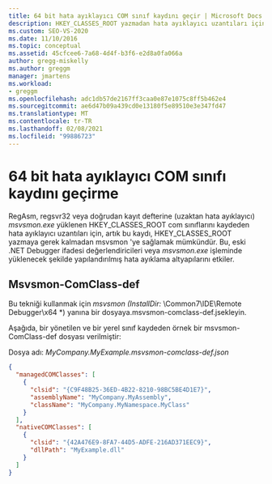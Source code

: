 ```yaml
---
title: 64 bit hata ayıklayıcı COM sınıf kaydını geçir | Microsoft Docs
description: HKEY_CLASSES_ROOT yazmadan hata ayıklayıcı uzantıları için COM sınıflarını msvsmon 'e kaydetmeyi öğrenin.
ms.custom: SEO-VS-2020
ms.date: 11/10/2016
ms.topic: conceptual
ms.assetid: 45cfcee6-7a68-4d4f-b3f6-e2d8a0fa066a
author: gregg-miskelly
ms.author: greggm
manager: jmartens
ms.workload:
- greggm
ms.openlocfilehash: adc1db57de2167ff3caa0e87e1075c8ff5b462e4
ms.sourcegitcommit: ae6d47b09a439cd0e13180f5e89510e3e347fd47
ms.translationtype: MT
ms.contentlocale: tr-TR
ms.lasthandoff: 02/08/2021
ms.locfileid: "99886723"
---
```

# <a name="migrate-64-bit-debugger-com-class-registration"></a>64 bit hata ayıklayıcı COM sınıfı kaydını geçirme

RegAsm, regsvr32 veya doğrudan kayıt defterine (uzaktan hata ayıklayıcı) *msvsmon.exe* yüklenen HKEY_CLASSES_ROOT com sınıflarını kaydeden hata ayıklayıcı uzantıları için, artık bu kaydı, HKEY_CLASSES_ROOT yazmaya gerek kalmadan msvsmon 'ye sağlamak mümkündür. Bu, eski .NET Debugger ifadesi değerlendiricileri veya *msvsmon.exe* işleminde yüklenecek şekilde yapılandırılmış hata ayıklama altyapılarını etkiler.

## <a name="msvsmon-comclass-def"></a>Msvsmon-ComClass-def

Bu tekniği kullanmak için *msvsmon (InstallDir:* \Common7\IDE\Remote Debugger\x64 *) yanına bir dosyaya.msvsmon-comclass-def.jsekleyin.

Aşağıda, bir yönetilen ve bir yerel sınıf kaydeden örnek bir msvsmon-ComClass-def dosyası verilmiştir:

Dosya adı: *MyCompany.MyExample.msvsmon-comclass-def.json*

```json
{
  "managedCOMClasses": [
    {
      "clsid": "{C9F48B25-36ED-4B22-8210-98BC5BE4D1E7}",
      "assemblyName": "MyCompany.MyAssembly",
      "className": "MyCompany.MyNamespace.MyClass"
    }
  ],
  "nativeCOMClasses": [
    {
      "clsid": "{42A476E9-8FA7-44D5-ADFE-216AD371EEC9}",
      "dllPath": "MyExample.dll"
    }
  ]
}
```
